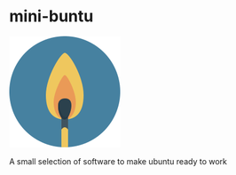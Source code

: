 # mini-buntu

![Image of a safety match](icon.svg)

A small selection of software to make ubuntu ready to work

